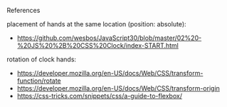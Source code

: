 References

placement of hands at the same location (position: absolute):
  - https://github.com/wesbos/JavaScript30/blob/master/02%20-%20JS%20%2B%20CSS%20Clock/index-START.html

rotation of clock hands:
  - https://developer.mozilla.org/en-US/docs/Web/CSS/transform-function/rotate
  - https://developer.mozilla.org/en-US/docs/Web/CSS/transform-origin
  - https://css-tricks.com/snippets/css/a-guide-to-flexbox/
